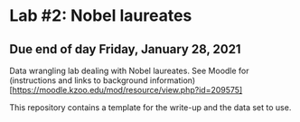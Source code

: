 # Lab #2: Nobel laureates 
## Due end of day Friday, January 28, 2021

Data wrangling lab dealing with Nobel laureates. See Moodle for (instructions and links to background information)[https://moodle.kzoo.edu/mod/resource/view.php?id=209575]

This repository contains a template for the write-up and the data set to use.

